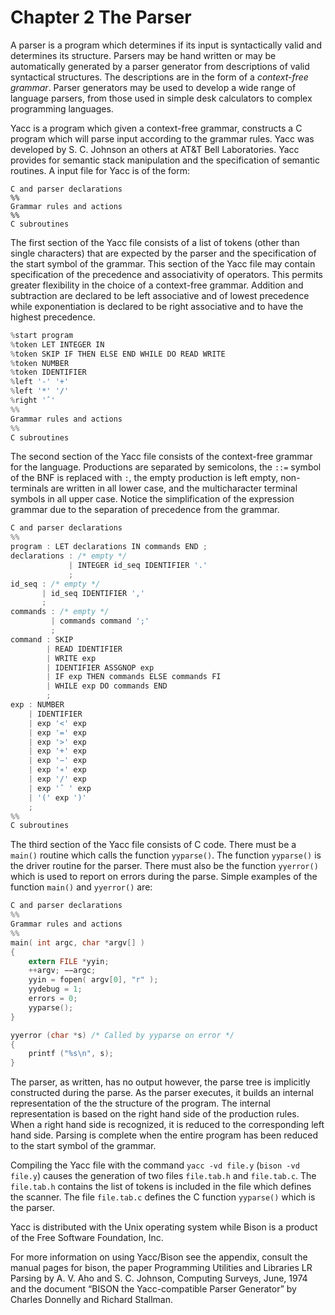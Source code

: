 # Chapter 2 The Parser

A parser is a program which determines if its input is syntactically valid and determines its structure. Parsers may be hand written or may be automatically generated by a parser generator from descriptions of valid syntactical structures. The descriptions are in the form of a *context-free grammar*. Parser generators may be used to develop a wide range of language parsers, from those used in simple desk calculators to complex programming languages.

Yacc is a program which given a context-free grammar, constructs a C program which will parse input according to the grammar rules. Yacc was developed by S. C. Johnson an others at AT&T Bell Laboratories. Yacc provides for semantic stack manipulation and the specification of semantic routines. A input file for Yacc is of the form:

```
C and parser declarations
%%
Grammar rules and actions
%%
C subroutines
```

The first section of the Yacc file consists of a list of tokens (other than single characters) that are expected by the parser and the specification of the start symbol of the grammar. This section of the Yacc file may contain specification of the precedence and associativity of operators. This permits greater flexibility in the choice of a context-free grammar. Addition and subtraction are declared to be left associative and of lowest precedence while exponentiation is declared to be right associative and to have the highest precedence.

```js
%start program
%token LET INTEGER IN
%token SKIP IF THEN ELSE END WHILE DO READ WRITE
%token NUMBER
%token IDENTIFIER
%left '-' '+'
%left '*' '/'
%right 'ˆ'
%%
Grammar rules and actions
%%
C subroutines
```

The second section of the Yacc file consists of the context-free grammar for the language. Productions are separated by semicolons, the `::=` symbol of the BNF is replaced with `:`, the empty production is left empty, non-terminals are written in all lower case, and the multicharacter terminal symbols in all upper case. Notice the simplification of the expression grammar due to the separation of precedence from the grammar.

```js
C and parser declarations
%%
program : LET declarations IN commands END ;
declarations : /* empty */
             | INTEGER id_seq IDENTIFIER '.'
             ;
id_seq : /* empty */
       | id_seq IDENTIFIER ','
       ;
commands : /* empty */
         | commands command ';'
         ;
command : SKIP
        | READ IDENTIFIER
        | WRITE exp
        | IDENTIFIER ASSGNOP exp
        | IF exp THEN commands ELSE commands FI
        | WHILE exp DO commands END
        ;
exp : NUMBER
    | IDENTIFIER
    | exp '<' exp
    | exp '=' exp
    | exp '>' exp
    | exp '+' exp
    | exp '−' exp
    | exp '∗' exp
    | exp '/' exp
    | exp 'ˆ ' exp
    | '(' exp ')'
    ;
%%
C subroutines
```

The third section of the Yacc file consists of C code. There must be a `main()` routine which calls the function `yyparse()`. The function `yyparse()` is the driver routine for the parser. There must also be the function `yyerror()` which is used to report on errors during the parse. Simple examples of the function `main()` and `yyerror()` are:

```c
C and parser declarations
%%
Grammar rules and actions
%%
main( int argc, char *argv[] )
{ 
    extern FILE *yyin;
    ++argv; −−argc;
    yyin = fopen( argv[0], "r" );
    yydebug = 1;
    errors = 0;
    yyparse();
}

yyerror (char *s) /* Called by yyparse on error */
{
    printf ("%s\n", s);
}
```

The parser, as written, has no output however, the parse tree is implicitly constructed during the parse. As the parser executes, it builds an internal representation of the the structure of the program. The internal representation is based on the right hand side of the production rules. When a right hand side is recognized, it is reduced to the corresponding left hand side. Parsing is complete when the entire program has been reduced to the start symbol of the grammar.

Compiling the Yacc file with the command `yacc -vd file.y` (`bison -vd file.y`) causes the generation of two files `file.tab.h` and `file.tab.c`. The `file.tab.h` contains the list of tokens is included in the file which defines the scanner. The file `file.tab.c` defines the C function `yyparse()` which is the parser.

Yacc is distributed with the Unix operating system while Bison is a product of the Free Software Foundation, Inc.

For more information on using Yacc/Bison see the appendix, consult the manual pages for bison, the paper Programming Utilities and Libraries LR Parsing by A. V. Aho and S. C. Johnson, Computing Surveys, June, 1974 and the document “BISON the Yacc-compatible Parser Generator” by Charles Donnelly and Richard Stallman.
